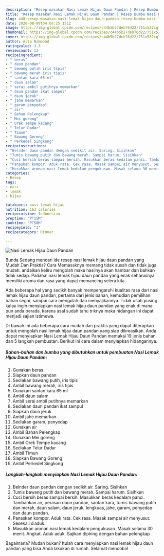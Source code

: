```yaml
---
description: "Resep masakan Nasi Lemak Hijau Daun Pandan | Resep Bumbu Nasi Lemak Hijau Daun Pandan Yang Lezat Sekali"
title: "Resep masakan Nasi Lemak Hijau Daun Pandan | Resep Bumbu Nasi Lemak Hijau Daun Pandan Yang Lezat Sekali"
slug: 448-resep-masakan-nasi-lemak-hijau-daun-pandan-resep-bumbu-nasi-lemak-hijau-daun-pandan-yang-lezat-sekali
date: 2020-08-09T04:08:25.151Z
image: https://img-global.cpcdn.com/recipes/c44b5b27deb76d22/751x532cq70/nasi-lemak-hijau-daun-pandan-foto-resep-utama.jpg
thumbnail: https://img-global.cpcdn.com/recipes/c44b5b27deb76d22/751x532cq70/nasi-lemak-hijau-daun-pandan-foto-resep-utama.jpg
cover: https://img-global.cpcdn.com/recipes/c44b5b27deb76d22/751x532cq70/nasi-lemak-hijau-daun-pandan-foto-resep-utama.jpg
author: Alta Hammond
ratingvalue: 3.3
reviewcount: 12
recipeingredient:
- " beras"
- " daun pandan"
- " bawang putih iris tipis"
- " bawang merah iris tipis"
- " santan kara 65 ml"
- " daun salam"
- " serai ambil putihnya memarkan"
- " daun pandan ikat sampul"
- " daun jeruk"
- " jahe memarkan"
- " garam penyedap"
- " air"
- " Bahan Pelengkap"
- " Mei goreng"
- " Orek Tempe kacang"
- " Telur Dadar"
- " Timun"
- " Bawang Goreng"
- " Perkedel Singkong"
recipeinstructions:
- "Belnder daun pandan dengan sedikit air. Saring. Sisihkan"
- "Tumis bawang putih dan bawang merah. Sampai harum. Sisihkan"
- "Cuci bersih beras sampai bersih. Masukkan beras kedalam panci. Tambahkan air, perasan daun pandan, santan kara, tumis bawang putih dan merah, daun salam, daun jeruk, lengkuas, jahe, garam, penyedap dan daun pandan."
- "Panaskan kompor. Aduk rata. Cek rasa. Masak sampai air menyusut. Sesekali diaduk."
- "Masukkan aronan nasi lemak kedalam pengukusan. Masak selama 30 menit. Angkat. Aduk aduk. Sajikan dipiring dengan bahan pelengkap"
categories:
- Resep
tags:
- nasi
- lemak
- hijau

katakunci: nasi lemak hijau 
nutrition: 163 calories
recipecuisine: Indonesian
preptime: "PT15M"
cooktime: "PT58M"
recipeyield: "3"
recipecategory: Dinner

---
```



![Nasi Lemak Hijau Daun Pandan](https://img-global.cpcdn.com/recipes/c44b5b27deb76d22/751x532cq70/nasi-lemak-hijau-daun-pandan-foto-resep-utama.jpg)

Bunda Sedang mencari ide resep nasi lemak hijau daun pandan yang Mudah Dan Praktis? Cara Memasaknya memang tidak susah dan tidak juga mudah. andaikan keliru mengolah maka hasilnya akan hambar dan bahkan tidak sedap. Padahal nasi lemak hijau daun pandan yang enak seharusnya memiliki aroma dan rasa yang dapat memancing selera kita.

Ada beberapa hal yang sedikit banyak mempengaruhi kualitas rasa dari nasi lemak hijau daun pandan, pertama dari jenis bahan, kemudian pemilihan bahan segar, sampai cara mengolah dan menyajikannya. Tidak usah pusing kalau ingin menyiapkan nasi lemak hijau daun pandan yang enak di mana pun anda berada, karena asal sudah tahu triknya maka hidangan ini dapat menjadi sajian istimewa.




Di bawah ini ada beberapa cara mudah dan praktis yang dapat diterapkan untuk mengolah nasi lemak hijau daun pandan yang siap dikreasikan. Anda dapat menyiapkan Nasi Lemak Hijau Daun Pandan memakai 19 jenis bahan dan 5 langkah pembuatan. Berikut ini cara dalam menyiapkan hidangannya.

<!--inarticleads1-->

##### Bahan-bahan dan bumbu yang dibutuhkan untuk pembuatan Nasi Lemak Hijau Daun Pandan:

1. Gunakan  beras
1. Siapkan  daun pandan
1. Sediakan  bawang putih, iris tipis
1. Ambil  bawang merah, iris tipis
1. Gunakan  santan kara 65 ml
1. Ambil  daun salam
1. Ambil  serai ambil putihnya memarkan
1. Sediakan  daun pandan ikat sampul
1. Siapkan  daun jeruk
1. Ambil  jahe memarkan
1. Sediakan  garam, penyedap
1. Gunakan  air
1. Ambil  Bahan Pelengkap
1. Gunakan  Mei goreng
1. Ambil  Orek Tempe kacang
1. Sediakan  Telur Dadar
1. Ambil  Timun
1. Siapkan  Bawang Goreng
1. Ambil  Perkedel Singkong




<!--inarticleads2-->

##### Langkah-langkah menyiapkan Nasi Lemak Hijau Daun Pandan:

1. Belnder daun pandan dengan sedikit air. Saring. Sisihkan
1. Tumis bawang putih dan bawang merah. Sampai harum. Sisihkan
1. Cuci bersih beras sampai bersih. Masukkan beras kedalam panci. Tambahkan air, perasan daun pandan, santan kara, tumis bawang putih dan merah, daun salam, daun jeruk, lengkuas, jahe, garam, penyedap dan daun pandan.
1. Panaskan kompor. Aduk rata. Cek rasa. Masak sampai air menyusut. Sesekali diaduk.
1. Masukkan aronan nasi lemak kedalam pengukusan. Masak selama 30 menit. Angkat. Aduk aduk. Sajikan dipiring dengan bahan pelengkap




Bagaimana? Mudah bukan? Itulah cara menyiapkan nasi lemak hijau daun pandan yang bisa Anda lakukan di rumah. Selamat mencoba!
